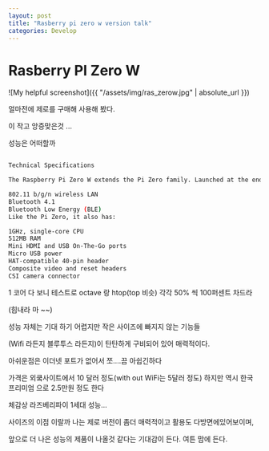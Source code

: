 ```yaml
---
layout: post
title: "Rasberry pi zero w version talk"
categories: Develop
---
```

# Rasberry PI Zero W

![My helpful screenshot]({{ "/assets/img/ras_zerow.jpg" | absolute_url }})


얼마전에 제로를 구매해 사용해 봤다.

이 작고 앙증맞은것 ... 

성능은 어떠할까 

```sh

Technical Specifications

The Raspberry Pi Zero W extends the Pi Zero family. Launched at the end of February 2017, the Pi Zero W has all the functionality of the original Pi Zero, but comes with with added connectivity, consisting of:

802.11 b/g/n wireless LAN
Bluetooth 4.1
Bluetooth Low Energy (BLE)
Like the Pi Zero, it also has:

1GHz, single-core CPU
512MB RAM
Mini HDMI and USB On-The-Go ports
Micro USB power
HAT-compatible 40-pin header
Composite video and reset headers
CSI camera connector


```

1 코어 다 보니  테스트로 octave 랑  htop(top 비슷)  각각 50% 씩 100퍼센트 차드라

(힘내라 마 ~~)

성능 자체는 기대 하기 어렵지만 작은 사이즈에 빠지지 않는 기능들

 (Wifi 라든지  블루투스 라든지)이 탄탄하게 구비되어 있어 매력적이다.
 
 아쉬운점은 이더넷 포트가 없어서 쪼....끔 아쉽긴하다

 가격은 외쿸사이트에서 10 달러 정도(with out WiFi는 5달러 정도) 하지만 역시 한국 프리미엄 으로 2.5만원  정도 한다

체감상 라즈베리파이 1세대 성능...

사이즈의 이점 이랄까   나는 제로 버전이 좀더 매력적이고 활용도 다방면에있어보이며,  

앞으로 더 나은 성능의 제품이 나올것 같다는 기대감이 든다.  여튼 맘에 든다.